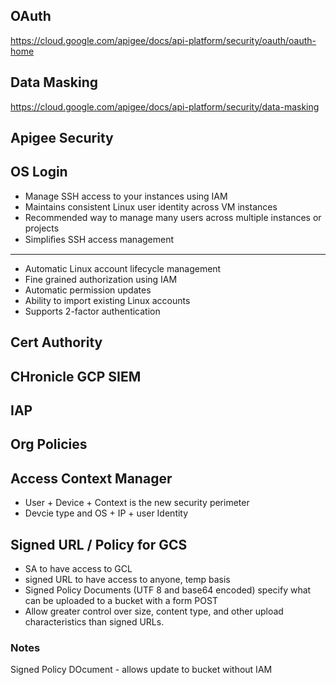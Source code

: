

## OAuth

https://cloud.google.com/apigee/docs/api-platform/security/oauth/oauth-home

## Data Masking

https://cloud.google.com/apigee/docs/api-platform/security/data-masking


## Apigee Security




## OS Login
* Manage SSH access to your instances using IAM
* Maintains consistent Linux user identity across VM instances
* Recommended way to manage many users across multiple instances or projects
* Simpliﬁes SSH access management

---

* Automatic Linux account lifecycle management
* Fine grained authorization using IAM
* Automatic permission updates
* Ability to import existing Linux accounts
* Supports 2-factor authentication

## Cert Authority



## CHronicle GCP SIEM



## IAP

## Org Policies

## Access Context Manager
* User + Device + Context is the new security perimeter
* Devcie type and OS + IP + user Identity


## Signed URL / Policy for GCS
* SA to have access to GCL
* signed URL to have access to anyone, temp basis
* Signed Policy Documents (UTF 8 and base64 encoded) specify what can be uploaded to a bucket with a form POST
* Allow greater control over size, content type, and other upload characteristics than signed URLs.



### Notes

Signed Policy DOcument - allows update to bucket without IAM

